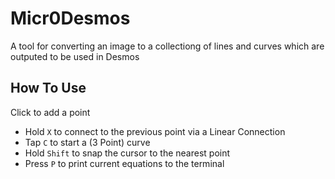 # Micr0Desmos
A tool for converting an image to a collectiong of lines and curves which are outputed to be used in Desmos

## How To Use
Click to add a point
- Hold `X` to connect to the previous point via a Linear Connection
- Tap `C` to start a (3 Point) curve
- Hold `Shift` to snap the cursor to the nearest point
- Press `P` to print current equations to the terminal 
